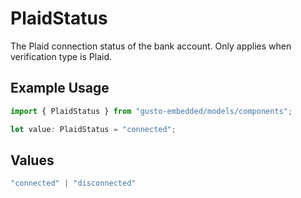 # PlaidStatus

The Plaid connection status of the bank account. Only applies when verification type is Plaid.

## Example Usage

```typescript
import { PlaidStatus } from "gusto-embedded/models/components";

let value: PlaidStatus = "connected";
```

## Values

```typescript
"connected" | "disconnected"
```